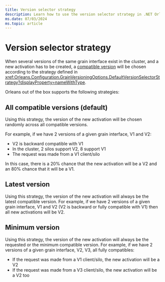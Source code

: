 ```yaml
---
title: Version selector strategy
description: Learn how to use the version selector strategy in .NET Orleans.
ms.date: 07/03/2024
ms.topic: article
---
```


# Version selector strategy

When several versions of the same grain interface exist in the cluster, and a new activation has to be created, a [compatible version](compatible-grains.md) will be chosen according to the strategy defined in <xref:Orleans.Configuration.GrainVersioningOptions.DefaultVersionSelectorStrategy?displayProperty=nameWithType>.

Orleans out of the box supports the following strategies:

## All compatible versions (default)

Using this strategy, the version of the new activation will be chosen randomly
across all compatible versions.

For example, if we have 2 versions of a given grain interface, V1 and V2:

- V2 is backward compatible with V1
- In the cluster, 2 silos support V2, 8 support V1
- The request was made from a V1 client/silo

In this case, there is a 20% chance that the new activation will be a V2 and an 80% chance that it will be a V1.

## Latest version

Using this strategy, the version of the new activation will always be the latest compatible version. For example, if we have 2 versions of a given grain interface, V1 and V2 (V2 is backward or fully compatible with V1) then all new activations will be V2.

## Minimum version

Using this strategy, the version of the new activation will always be the requested or the minimum compatible version. For example, if we have 2 versions of a given grain interface, V2, V3, all fully compatibles:

- If the request was made from a V1 client/silo, the new activation will be a V2
- If the request was made from a V3 client/silo, the new activation will be a V2 too
